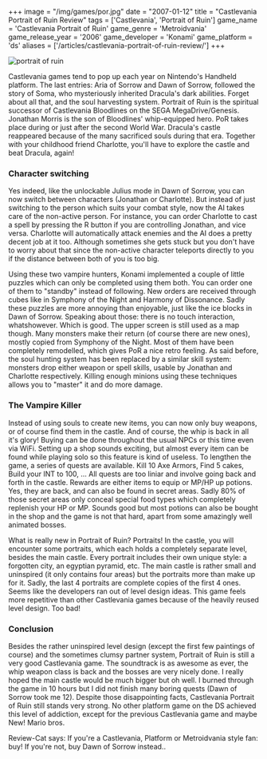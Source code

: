 +++
image = "/img/games/por.jpg"
date = "2007-01-12"
title = "Castlevania Portrait of Ruin Review"
tags = ['Castlevania', 'Portrait of Ruin']
game_name = 'Castlevania Portrait of Ruin'
game_genre = 'Metroidvania'
game_release_year = '2006'
game_developer = 'Konami'
game_platform = 'ds'
aliases = ['/articles/castlevania-portrait-of-ruin-review/']
+++

![portrait of ruin](/img/Guides/CastlevaniaPoR.jpg)

Castlevania games tend to pop up each year on Nintendo's Handheld platform. The last entries: Aria of Sorrow and Dawn of Sorrow, followed the story of Soma, who mysteriously inherited Dracula's dark abilities. Forget about all that, and the soul harvesting system. Portrait of Ruin is the spiritual successor of Castlevania Bloodlines on the SEGA MegaDrive/Genesis. Jonathan Morris is the son of Bloodlines' whip-equipped hero. PoR takes place during or just after the second World War. Dracula's castle reappeared because of the many sacrificed souls during that era. Together with your childhood friend Charlotte, you'll have to explore the castle and beat Dracula, again!

### Character switching

Yes indeed, like the unlockable Julius mode in Dawn of Sorrow, you can now switch between characters (Jonathan or Charlotte). But instead of just switching to the person which suits your combat style, now the AI takes care of the non-active person. For instance, you can order Charlotte to cast a spell by pressing the R button if you are controlling Jonathan, and vice versa. Charlotte will automatically attack enemies and the AI does a pretty decent job at it too. Although sometimes she gets stuck but you don't have to worry about that since the non-active character teleports directly to you if the distance between both of you is too big.

Using these two vampire hunters, Konami implemented a couple of little puzzles which can only be completed using them both. You can order one of them to "standby" instead of following. New orders are received through cubes like in Symphony of the Night and Harmony of Dissonance. Sadly these puzzles are more annoying than enjoyable, just like the ice blocks in Dawn of Sorrow. Speaking about those: there is no touch interaction, whatshowever. Which is good. The upper screen is still used as a map though. Many monsters make their return (of course there are new ones), mostly copied from Symphony of the Night. Most of them have been completely remodelled, which gives PoR a nice retro feeling. As said before, the soul hunting system has been replaced by a similar skill system: monsters drop either weapon or spell skills, usable by Jonathan and Charlotte respectively. Killing enough minions using these techniques allows you to "master" it and do more damage.

### The Vampire Killer

Instead of using souls to create new items, you can now only buy weapons, or of course find them in the castle. And of course, the whip is back in all it's glory! Buying can be done throughout the usual NPCs or this time even via WiFi. Setting up a shop sounds exciting, but almost every item can be found while playing solo so this feature is kind of useless. To lengthen the game, a series of quests are available. Kill 10 Axe Armors, Find 5 cakes, Build your INT to 100, ... All quests are too liniar and involve going back and forth in the castle. Rewards are either items to equip or MP/HP up potions. Yes, they are back, and can also be found in secret areas. Sadly 80% of those secret areas only conceal special food types which completely replenish your HP or MP. Sounds good but most potions can also be bought in the shop and the game is not that hard, apart from some amazingly well animated bosses.

What is really new in Portrait of Ruin? Portraits! In the castle, you will encounter some portraits, which each holds a completely separate level, besides the main castle. Every portrait includes their own unique style: a forgotten city, an egyptian pyramid, etc. The main castle is rather small and uninspired (it only contains four areas) but the portraits more than make up for it. Sadly, the last 4 portraits are complete copies of the first 4 ones. Seems like the developers ran out of level design ideas. This game feels more repetitive than other Castlevania games because of the heavily reused level design. Too bad!

### Conclusion

Besides the rather uninspired level design (except the first few paintings of course) and the sometimes clumsy partner system, Portrait of Ruin is still a very good Castlevania game. The soundtrack is as awesome as ever, the whip weapon class is back and the bosses are very nicely done. I really hoped the main castle would be much bigger but oh well. I burned through the game in 10 hours but I did not finish many boring quests (Dawn of Sorrow took me 12). Despite those disappointing facts, Castlevania Portrait of Ruin still stands very strong. No other platform game on the DS achieved this level of addiction, except for the previous Castlevania game and maybe New! Mario bros.

Review-Cat says: If you're a Castlevania, Platform or Metroidvania style fan: buy! If you're not, buy Dawn of Sorrow instead..
